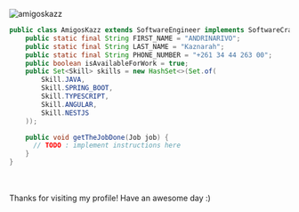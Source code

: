 
<p align="left"> <img src="https://komarev.com/ghpvc/?username=amigoskazz&label=Profile%20views&color=0e75b6&style=flat" alt="amigoskazz" /> </p>

<p align="left">

```java
public class AmigosKazz extends SoftwareEngineer implements SoftwareCraftsman {
    public static final String FIRST_NAME = "ANDRINARIVO";
    public static final String LAST_NAME = "Kaznarah";
    public static final String PHONE_NUMBER = "+261 34 44 263 00";
    public boolean isAvailableForWork = true;
    public Set<Skill> skills = new HashSet<>(Set.of(
        Skill.JAVA, 
        Skill.SPRING_BOOT, 
        Skill.TYPESCRIPT, 
        Skill.ANGULAR,
        Skill.NESTJS
    ));

    public void getTheJobDone(Job job) {
      // TODO : implement instructions here
    }
}
```
  

</br>
</br>
Thanks for visiting my profile! Have an awesome day :)
</p>
